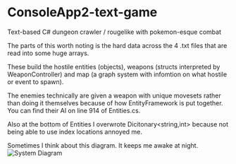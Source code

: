 # ConsoleApp2-text-game
Text-based C# dungeon crawler / rougelike with pokemon-esque combat

The parts of this worth noting is the hard data across the 4 .txt files that are read into some huge arrays.

These build the hostile entities (objects), weapons (structs interpreted by WeaponController) and map (a graph system with infomtion on what hostile or event to spawn).

The enemies technically are given a weapon with unique movesets rather than doing it themselves because of how EntityFramework is put together. You can find their AI on line 914 of Entities.cs.

Also at the bottom of Entities I overwrote Dicitonary<string,int> because not being able to use index locations annoyed me.

Sometimes I think about this diagram. It keeps me awake at night.
![System Diagram](https://images-ext-2.discordapp.net/external/dE2UuMJoDgcZuBi-PJPZjVDdIQ7KThwIB6uIs_tZh5E/%3Fwidth%3D1020%26height%3D270/https/media.discordapp.net/attachments/776124898488614914/818863123104006185/unknown.png)
